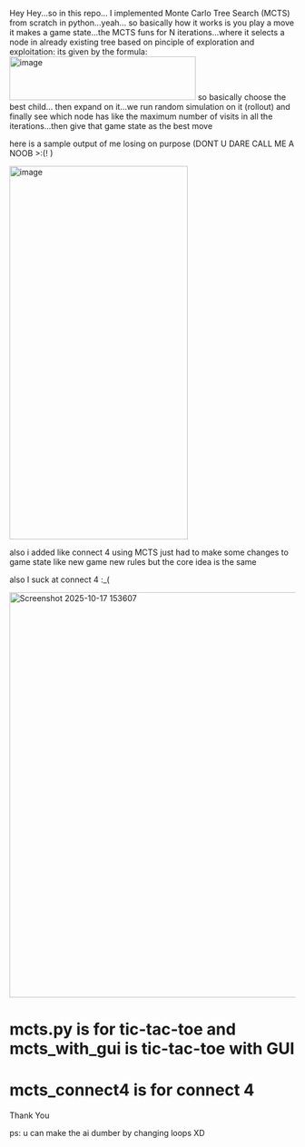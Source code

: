 Hey Hey...so in this repo... I implemented Monte Carlo Tree Search (MCTS) from scratch in python...yeah...
so basically how it works is you play a move it makes a game state...the MCTS funs for N iterations...where it selects a node in already existing tree based on pinciple of exploration and exploitation:
its given by the formula:
<img width="328" height="77" alt="image" src="https://github.com/user-attachments/assets/3fb8e886-a7b1-4629-8c00-16740103e40e" />
so basically choose the best child... then expand on it...we run random simulation on it (rollout) and finally see which node has like the maximum number of visits in all the iterations...then give that game state as the best move

here is a sample output of me losing on purpose (DONT U DARE CALL ME A NOOB >:(! )

<img width="314" height="658" alt="image" src="https://github.com/user-attachments/assets/47eabcf0-5de1-45c1-a932-9f14108cd6ae" />

also i added like connect 4 using MCTS just had to make some changes to game state like new game new rules but the core idea is the same

also I suck at connect 4 :_(

<img width="1393" height="714" alt="Screenshot 2025-10-17 153607" src="https://github.com/user-attachments/assets/a402d9d3-759c-4cd0-a047-e4e58c9bf913" />



# mcts.py is for tic-tac-toe and mcts_with_gui is tic-tac-toe with GUI
# mcts_connect4 is for connect 4

Thank You

ps: u can make the ai dumber by changing loops XD

